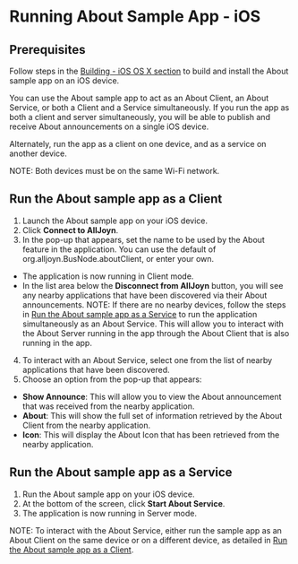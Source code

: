 # Running About Sample App - iOS

## Prerequisites
Follow steps in the [Building - iOS OS X section][build-ios-osx] 
to build and install the About sample app on an iOS device.

You can use the About sample app to act as an About Client, an About Service, 
or both a Client and a Service simultaneously. If you run the app as both 
a client and server simultaneously, you will be able to publish and 
receive About announcements on a single iOS device.

Alternately, run the app as a client on one device, and as a service on another device.

NOTE: Both devices must be on the same Wi-Fi network.

## Run the About sample app as a Client

1. Launch the About sample app on your iOS device.
2. Click **Connect to AllJoyn**.
3. In the pop-up that appears, set the name to be used by the 
About feature in the application. You can use the default of 
org.alljoyn.BusNode.aboutClient, or enter your own.
  * The application is now running in Client mode. 
  * In the list area below the **Disconnect from AllJoyn** button, 
  you will see any nearby applications that have been discovered 
  via their About announcements.
  NOTE: If there are no nearby devices, follow the steps in 
  [Run the About sample app as a Service][run-about-sample-app-as-service] 
  to run the application simultaneously as an About Service. This will allow 
  you to interact with the About Server running in the app through the 
  About Client that is also running in the app.
 
4. To interact with an About Service, select one from the list 
of nearby applications that have been discovered.
5. Choose an option from the pop-up that appears:
  * **Show Announce**: This will allow you to view the About announcement 
  that was received from the nearby application.
  * **About**: This will show the full set of information retrieved 
  by the About Client from the nearby application.
  * **Icon**: This will display the About Icon that has been 
  retrieved from the nearby application.

## Run the About sample app as a Service

1. Run the About sample app on your iOS device.
2. At the bottom of the screen, click **Start About Service**.
3. The application is now running in Server mode.

NOTE: To interact with the About Service, either run the sample 
app as an About Client on the same device or on a different device, 
as detailed in [Run the About sample app as a Client](#run-the-about-sample-app-as-a-client).


[build-ios-osx]: /develop/building/ios_osx
[run-about-sample-app-as-service]: #run-the-about-sample-app-as-a-service